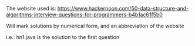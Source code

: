 The website used is: 
https://www.hackernoon.com/50-data-structure-and-algorithms-interview-questions-for-programmers-b4b1ac61f5b0

Will mark solutions by numerical form, and an abbreviation of the website

i.e.: hn1.java is the solution to the first question